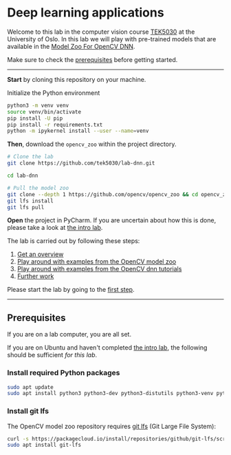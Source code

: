 # Deep learning applications
Welcome to this lab in the computer vision course [TEK5030] at the University of Oslo.
In this lab we will play with pre-trained models that are available in the [Model Zoo For OpenCV DNN][model zoo].

Make sure to check the [prerequisites](#install-git-lfs) before getting started. 

[TEK5030]: https://www.uio.no/studier/emner/matnat/its/TEK5030/
[the intro lab]: https://github.com/tek5030/lab-intro/tree/master/py
[model zoo]: https://github.com/opencv/opencv_zoo

---

**Start** by cloning this repository on your machine.

Initialize the Python environment

```bash
python3 -m venv venv
source venv/bin/activate
pip install -U pip
pip install -r requirements.txt
python -m ipykernel install --user --name=venv
```

**Then**, download the `opencv_zoo` within the project directory.

```bash
# Clone the lab
git clone https://github.com/tek5030/lab-dnn.git

cd lab-dnn

# Pull the model zoo
git clone --depth 1 https://github.com/opencv/opencv_zoo && cd opencv_zoo
git lfs install
git lfs pull
```

**Open** the project in PyCharm.
If you are uncertain about how this is done, please take a look at [the intro lab].

The lab is carried out by following these steps:

1. [Get an overview][first step]
2. [Play around with examples from the OpenCV model zoo][second step]
3. [Play around with examples from the OpenCV dnn tutorials][third step]
4. [Further work][last step]

Please start the lab by going to the [first step].

[first step]: lab-guide/1-get-an-overview.md
[second step]: lab-guide/2-model-zoo.md
[third step]: lab-guide/3-opencv-tutorials.ipynb
[last step]: lab-guide/4-further-work.md

---

## Prerequisites
If you are on a lab computer, you are all set.

If you are on Ubuntu and haven't completed [the intro lab], the following should be sufficient _for this lab_.

### Install required Python packages
```bash
sudo apt update
sudo apt install python3 python3-dev python3-distutils python3-venv python-is-python3
```

### Install git lfs

The OpenCV model zoo repository requires [git lfs](https://git-lfs.com/) (Git Large File System):

```bash
curl -s https://packagecloud.io/install/repositories/github/git-lfs/script.deb.sh | sudo bash
sudo apt install git-lfs
```
